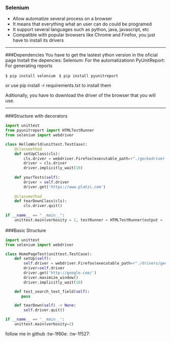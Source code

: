 ### Selenium

- Allow automatize several process on a browser
- It means that everything what an user can do could be programed
- It support several languages such as python, java, javascript, etc
- Compatible with popular browsers like Chrome and Firefox, you just have to install its drivers
-------------

###Dependencies
You have to get the lastest ython version in the oficial page
Install the depencies:
Selenium: For the automatizationn
PyUnitReport: For generating reports

`$ pip install selenium
`
`$ pip install pyunitreport`

or use pip install -r requirements.txt  to install them 

Aditionally, you have to download the driver of the browser that you will use.

-------------

###Structure with decorators
　

```python
import unittest
from pyunitreport import HTMLTestRunner
from selenium import webdriver

class HelloWorld(unittest.TestCase):
    @classmethod
    def setUpClass(cls):
        cls.driver = webdriver.Firefox(executable_path=r"./geckodriver.exe")
        driver = cls.driver
        driver.implicitly_wait(10)
		
	def yourTests(self):
        driver = self.driver
        driver.get('https://www.platzi.com')
		
	@classmethod
    def tearDownClass(cls):
        cls.driver.quit()
		
if __name__ == "__main__":
	unittest.main(verbosity = 2, testRunner = HTMLTestRunner(output = 'reportes', report_name = 'hello-world-report'))

```
###Basic Structure　

```python
import unittest
from selenium import webdriver

class HomePageTest(unittest.TestCase):
    def setUp(self):
        self.driver = webdriver.Firefox(executable_path=r"./drivers/geckodriver.exe")
        driver=self.driver
        driver.get('http://google.com/')
        driver.maximize_window()
        driver.implicitly_wait(10)

    def test_search_text_field(self):
       pass

    def tearDown(self) -> None:
        self.driver.quit()

if __name__ == '__main__':
    unittest.main(verbosity=2)


```
follow me in github  :tw-1f60e: :tw-1f527:
